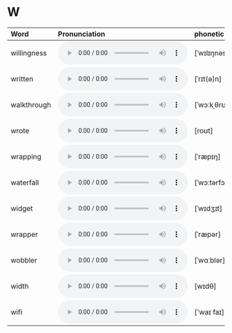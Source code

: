 
# W

| Word  | Pronunciation | phonetic |
| :-- | :-- | :-- |
| willingness | <audio src="/awesome-pronunciation/public/audio/willingness.mp3" controls="controls" controlslist="nodownload"></audio> | [ˈwɪlɪŋnəs] |
| written | <audio src="/awesome-pronunciation/public/audio/written.mp3" controls="controls" controlslist="nodownload"></audio> | [ˈrɪt(ə)n] |
| walkthrough | <audio src="/awesome-pronunciation/public/audio/walkthrough.mp3" controls="controls" controlslist="nodownload"></audio> | [ˈwɔːkˌθrʊ] |
| wrote | <audio src="/awesome-pronunciation/public/audio/wrote.mp3" controls="controls" controlslist="nodownload"></audio> | [roʊt] |
| wrapping | <audio src="/awesome-pronunciation/public/audio/wrapping.mp3" controls="controls" controlslist="nodownload"></audio> | [ˈræpɪŋ] |
| waterfall | <audio src="/awesome-pronunciation/public/audio/waterfall.mp3" controls="controls" controlslist="nodownload"></audio> | [ˈwɔːtərfɔːl] |
| widget | <audio src="/awesome-pronunciation/public/audio/widget.mp3" controls="controls" controlslist="nodownload"></audio> | [ˈwɪdʒɪt] |
| wrapper | <audio src="/awesome-pronunciation/public/audio/wrapper.mp3" controls="controls" controlslist="nodownload"></audio> | [ˈræpər] |
| wobbler | <audio src="/awesome-pronunciation/public/audio/wobbler.mp3" controls="controls" controlslist="nodownload"></audio> | [ˈwɑːblər] |
| width | <audio src="/awesome-pronunciation/public/audio/width.mp3" controls="controls" controlslist="nodownload"></audio> | [wɪdθ] |
| wifi | <audio src="/awesome-pronunciation/public/audio/wifi.mp3" controls="controls" controlslist="nodownload"></audio> | ['waɪ faɪ] |
